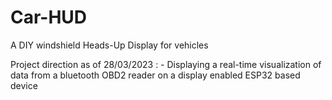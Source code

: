 ﻿# Car-HUD
A DIY windshield Heads-Up Display for vehicles

Project direction as of 28/03/2023 : 
    - Displaying a real-time visualization of data from a bluetooth OBD2 reader on a display enabled ESP32 based device
    
